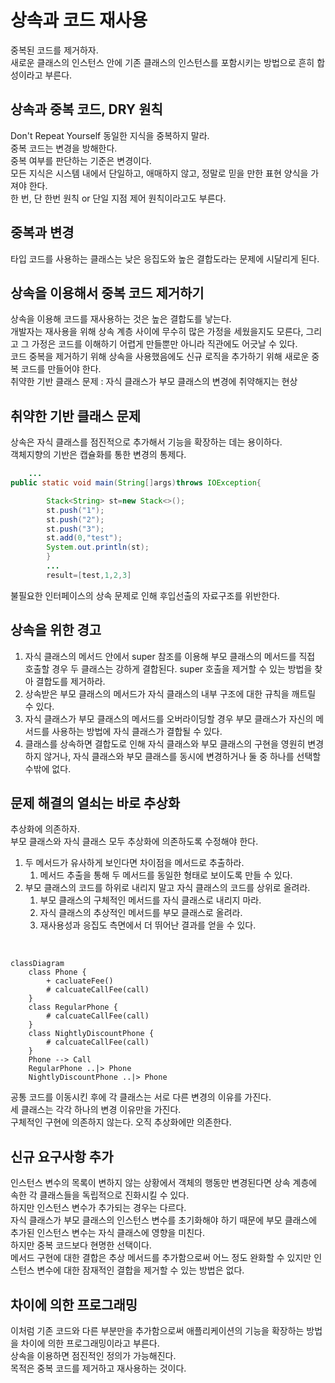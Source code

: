 # 상속과 코드 재사용

중복된 코드를 제거하자.<br/>
새로운 클래스의 인스턴스 안에 기존 클래스의 인스턴스를 포함시키는 방법으로 흔히 합성이라고 부른다.<br/>

## 상속과 중복 코드, DRY 원칙

Don't Repeat Yourself 동일한 지식을 중복하지 말라.<br/>
중복 코드는 변경을 방해한다.<br />
중복 여부를 판단하는 기준은 변경이다.<br/>
모든 지식은 시스템 내에서 단일하고, 애매하지 않고, 정말로 믿을 만한 표현 양식을 가져야 한다.<br/>
한 번, 단 한번 원칙 or 단일 지점 제어 원칙이라고도 부른다.<br/>

## 중복과 변경

타입 코드를 사용하는 클래스는 낮은 응집도와 높은 결합도라는 문제에 시달리게 된다.<br/>

## 상속을 이용해서 중복 코드 제거하기

상속을 이용해 코드를 재사용하는 것은 높은 결합도를 낳는다.<br/>
개발자는 재사용을 위해 상속 계층 사이에 무수히 많은 가정을 세웠을지도 모른다, 그리고 그 가정은 코드를 이해하기 어렵게 만들뿐만 아니라 직관에도 어긋날 수 있다.<br/>
코드 중복을 제거하기 위해 상속을 사용했음에도 신규 로직을 추가하기 위해 새로운 중복 코드를 만들어야 한다.<br/>
취약한 기반 클래스 문제 : 자식 클래스가 부모 클래스의 변경에 취약해지는 현상<br/>

## 취약한 기반 클래스 문제

상속은 자식 클래스를 점진적으로 추가해서 기능을 확장하는 데는 용이하다.<br/>
객체지향의 기반은 캡슐화를 통한 변경의 통제다.<br/>

```java
    ...
public static void main(String[]args)throws IOException{

        Stack<String> st=new Stack<>();
        st.push("1");
        st.push("2");
        st.push("3");
        st.add(0,"test");
        System.out.println(st);
        }
        ...
        result=[test,1,2,3]
```

불필요한 인터페이스의 상속 문제로 인해 후입선출의 자료구조를 위반한다. <br/>

## 상속을 위한 경고

1. 자식 클래스의 메서드 안에서 super 참조를 이용해 부모 클래스의 메서드를 직접 호출할 경우 두 클래스는 강하게 결합된다. super 호출을 제거할 수 있는 방법을 찾아 결합도를 제거하라.<br/>
2. 상속받은 부모 클래스의 메서드가 자식 클래스의 내부 구조에 대한 규칙을 깨트릴 수 있다.<br/>
3. 자식 클래스가 부모 클래스의 메서드를 오버라이딩할 경우 부모 클래스가 자신의 메서드를 사용하는 방법에 자식 클래스가 결합될 수 있다.<br/>
4. 클래스를 상속하면 결합도로 인해 자식 클래스와 부모 클래스의 구현을 영원히 변경하지 않거나, 자식 클래스와 부모 클래스를 동시에 변경하거나 둘 중 하나를 선택할 수밖에 없다.<br/>

## 문제 해결의 열쇠는 바로 추상화

추상화에 의존하자.<br/>
부모 클래스와 자식 클래스 모두 추상화에 의존하도록 수정해야 한다.<br/>

1. 두 메서드가 유사하게 보인다면 차이점을 메서드로 추출하라.
    1. 메서드 추출을 통해 두 메서드를 동일한 형태로 보이도록 만들 수 있다.
2. 부모 클래스의 코드를 하위로 내리지 말고 자식 클래스의 코드를 상위로 올려라.
    1. 부모 클래스의 구체적인 메서드를 자식 클래스로 내리지 마라.
    2. 자식 클래스의 추상적인 메서드를 부모 클래스로 올려라.
    3. 재사용성과 응집도 측면에서 더 뛰어난 결과를 얻을 수 있다.

<br/>

```mermaid
classDiagram
    class Phone {
        + cacluateFee()
        # calcuateCallFee(call)
    }
    class RegularPhone {
        # calcuateCallFee(call)
    }
    class NightlyDiscountPhone {
        # calcuateCallFee(call)
    }
    Phone --> Call
    RegularPhone ..|> Phone
    NightlyDiscountPhone ..|> Phone
```

공통 코드를 이동시킨 후에 각 클래스는 서로 다른 변경의 이유를 가진다.<br/>
세 클래스는 각각 하나의 변경 이유만을 가진다.<br/>
구체적인 구현에 의존하지 않는다. 오직 추상화에만 의존한다.<br/>

## 신규 요구사항 추가

인스턴스 변수의 목록이 변하지 않는 상황에서 객체의 행동만 변경된다면 상속 계층에 속한 각 클래스들을 독립적으로 진화시킬 수 있다.<br/>
하지만 인스턴스 변수가 추가되는 경우는 다르다.<br/>
자식 클래스가 부모 클래스의 인스턴스 변수를 초기화해야 하기 때문에 부모 클래스에 추가된 인스턴스 변수는 자식 클래스에 영향을 미친다.<br/>
하지만 중복 코드보다 현명한 선택이다.<br/>
메서드 구현에 대한 결합은 추상 메서드를 추가함으로써 어느 정도 완화할 수 있지만 인스턴스 변수에 대한 잠재적인 결합을 제거할 수 있는 방법은 없다.<br/>

## 차이에 의한 프로그래밍

이처럼 기존 코드와 다른 부분만을 추가함으로써 애플리케이션의 기능을 확장하는 방법을 차이에 의한 프로그래밍이라고 부른다.<br/>
상속을 이용하면 점진적인 정의가 가능해진다.<br/>
목적은 중복 코드를 제거하고 재사용하는 것이다.<br/>
